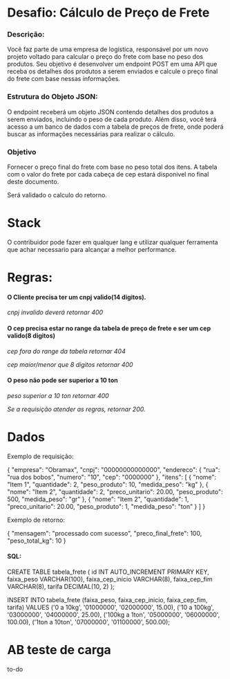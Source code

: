 # Desafio: Cálculo de Preço de Frete

### Descrição:

Você faz parte de uma empresa de logística, responsável por um novo projeto voltado para calcular o preço do frete com base no peso dos produtos. Seu objetivo é desenvolver um endpoint POST em uma API que receba os detalhes dos produtos a serem enviados e calcule o preço final do frete com base nessas informações.
 
### Estrutura do Objeto JSON:

O endpoint receberá um objeto JSON contendo detalhes dos produtos a serem enviados, incluindo o peso de cada produto. Além disso, você terá acesso a um banco de dados com a tabela de preços de frete, onde poderá buscar as informações necessárias para realizar o cálculo.

### Objetivo

Fornecer o preço final do frete com base no peso total dos itens. A tabela com o valor do frete 
por cada cabeça de cep estará disponivel no final deste documento.


Será validado o calculo do retorno.
# Stack
O contribuidor pode fazer em qualquer lang e utilizar qualquer ferramenta que achar necessario para alcançar a melhor performance.

# Regras:

#### O Cliente precisa ter um cnpj valido(14 digitos).

_cnpj invalido deverá retornar 400_

#### O cep precisa estar no range da tabela de preço de frete e ser um cep valido(8 digitos)

_cep fora do range da tabela retornar 404_

_cep maior/menor que 8 digitos retornar 400_

#### O peso não pode ser superior a 10 ton

_peso superior a 10 ton retornar 400_

_Se a requisição atender as regras, retornar 200._

# Dados
Exemplo de requisição:

{
  "empresa": "Obramax", 
  "cnpj": "00000000000000",
  "endereco": {
    "rua": "rua dos bobos",
    "numero": "10",
    "cep": "0000000"
  },
  "itens": [
    {
      "nome": "Item 1",
      "quantidade": 2,
      "peso_produto": 10,
      "medida_peso": "kg"
    },
    {
      "nome": "Item 2",
      "quantidade": 2,
      "preco_unitario": 20.00,
      "peso_produto": 500,
      "medida_peso": "gr"
    },
    {
      "nome": "Item 2",
      "quantidade": 1,
      "preco_unitario": 20.00,
      "peso_produto": 1,
      "medida_peso": "ton"
    }
  ]
}

Exemplo de retorno:

{
  "mensagem": "processado com sucesso",
  "preco_final_frete": 100,
  "peso_total_kg": 10
}

#### SQL:
CREATE TABLE tabela_frete (
    id INT AUTO_INCREMENT PRIMARY KEY,
    faixa_peso VARCHAR(100),
    faixa_cep_inicio VARCHAR(8),
    faixa_cep_fim VARCHAR(8),
    tarifa DECIMAL(10, 2)
);

INSERT INTO tabela_frete (faixa_peso, faixa_cep_inicio, faixa_cep_fim, tarifa)
VALUES 
('0 a 10kg', '01000000', '02000000', 15.00),
('10 a 100kg', '03000000', '04000000', 25.00),
('100kg a 1ton', '05000000', '06000000', 100.00),
('1ton a 10ton', '07000000', '01100000', 500.00);


# AB teste de carga
to-do


